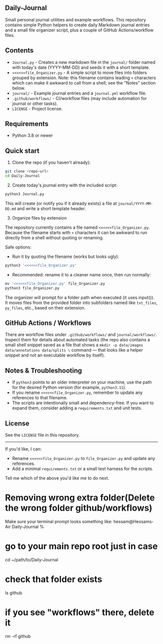 ## Daily-Journal

Small personal journal utilities and example workflows. This repository contains simple Python helpers to create daily Markdown journal entries and a small file organizer script, plus a couple of GitHub Actions/workflow files.

## Contents

- `Journal.py` - Creates a new markdown file in the `journal/` folder named with today's date (YYYY-MM-DD) and seeds it with a short template.
- `<<<<<<file_Organizer.py` - A simple script to move files into folders grouped by extension. Note: this filename contains leading `<` characters which can make it awkward to call from a shell; see the "Notes" section below.
- `journal/` - Example journal entries and a `journal.yml` workflow file.
- `.github/workflows/` - CI/workflow files (may include automation for journal or other tasks).
- `LICENSE` - Project license.

## Requirements

- Python 3.8 or newer

## Quick start

1. Clone the repo (if you haven't already):

```bash
git clone <repo-url>
cd Daily-Journal
```

2. Create today's journal entry with the included script:

```bash
python3 Journal.py
```

This will create (or notify you if it already exists) a file at `journal/YYYY-MM-DD.md` and write a short template header.

3. Organize files by extension

The repository currently contains a file named `<<<<<<file_Organizer.py`. Because the filename starts with `<` characters it can be awkward to run directly from a shell without quoting or renaming.

Safe options:

- Run it by quoting the filename (works but looks ugly):

```bash
python3 '<<<<<<file_Organizer.py'
```

- Recommended: rename it to a cleaner name once, then run normally:

```bash
mv '<<<<<<file_Organizer.py' file_Organizer.py
python3 file_Organizer.py
```

The organizer will prompt for a folder path when executed (it uses input()). It moves files from the provided folder into subfolders named like `txt_files`, `py_files`, etc., based on their extension.

## GitHub Actions / Workflows

There are workflow files under `.github/workflows/` and `journal/workflows/`. Inspect them for details about automated tasks (the repo also contains a small shell snippet saved as a file that shows a `mkdir -p data/images data/annotations data/splits \` command — that looks like a helper snippet and not an executable workflow by itself).

## Notes & Troubleshooting

- If `python3` points to an older interpreter on your machine, use the path for the desired Python version (for example, `python3.11`).
- If you rename `<<<<<<file_Organizer.py`, remember to update any references to that filename.
- The scripts are intentionally small and dependency-free. If you want to expand them, consider adding a `requirements.txt` and unit tests.

## License

See the `LICENSE` file in this repository.

---

If you'd like, I can:

- Rename `<<<<<<file_Organizer.py` to `file_Organizer.py` and update any references.
- Add a minimal `requirements.txt` or a small test harness for the scripts.

Tell me which of the above you'd like me to do next.


# Removing wrong extra folder(Delete the wrong folder github/workflows)

Make sure your terminal prompt looks something like:
hessam@Hessams-Air Daily-Journal %

# go to your main repo root just in case
cd ~/path/to/Daily-Journal

# check that folder exists
ls github

# if you see "workflows" there, delete it
rm -rf github

